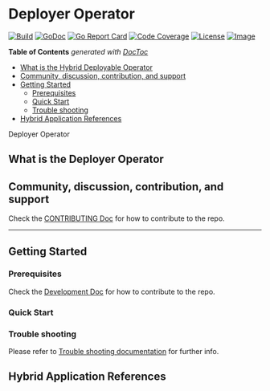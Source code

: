 # Deployer Operator

[![Build](http://prow.purple-chesterfield.com/badge.svg?jobs=image-deployer-operator-amd64-postsubmit)](http://prow.purple-chesterfield.com/?job=image-deployer-operator-amd64-postsubmit)
[![GoDoc](https://godoc.org/github.com/IBM/deployer-operator?status.svg)](https://godoc.org/github.com/IBM/deployer-operator)
[![Go Report Card](https://goreportcard.com/badge/github.com/IBM/deployer-operator)](https://goreportcard.com/report/github.com/IBM/deployer-operator)
[![Code Coverage](https://codecov.io/gh/IBM/deployer-operator/branch/master/graphs/badge.svg?branch=master)](https://codecov.io/gh/IBM/deployer-operator?branch=master)
[![License](https://img.shields.io/:license-apache-blue.svg)](http://www.apache.org/licenses/LICENSE-2.0.html)
[![Image](https://quay.io/repository/multicloudlab/deployer-operator-amd64/status)](https://quay.io/repository/multicloudlab/deployer-operator-amd64?tab=tags)

<!-- START doctoc generated TOC please keep comment here to allow auto update -->
<!-- DON'T EDIT THIS SECTION, INSTEAD RE-RUN doctoc TO UPDATE -->
**Table of Contents**  *generated with [DocToc](https://github.com/thlorenz/doctoc)*

- [What is the Hybrid Deployable Operator](#what-is-the-hybrid-deployable-operator)
- [Community, discussion, contribution, and support](#community-discussion-contribution-and-support)
- [Getting Started](#getting-started)
    - [Prerequisites](#prerequisites)
    - [Quick Start](#quick-start)
    - [Trouble shooting](#trouble-shooting)
- [Hybrid Application References](#hybrid-application-references)

<!-- END doctoc generated TOC please keep comment here to allow auto update -->

Deployer Operator

## What is the Deployer Operator

## Community, discussion, contribution, and support

Check the [CONTRIBUTING Doc](CONTRIBUTING.md) for how to contribute to the repo.

------

## Getting Started

### Prerequisites

Check the [Development Doc](docs/development.md) for how to contribute to the repo.

### Quick Start

### Trouble shooting

Please refer to [Trouble shooting documentation](docs/trouble_shooting.md) for further info.

## Hybrid Application References
